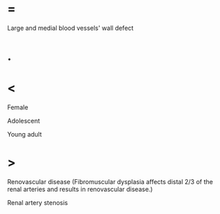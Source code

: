# =

Large and medial blood vessels' wall defect

# .

# <

Female

Adolescent

Young adult

# >

Renovascular disease (Fibromuscular dysplasia affects distal 2/3 of the renal arteries and results in renovascular disease.)

Renal artery stenosis
